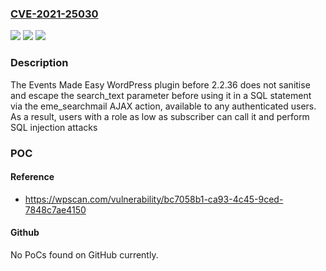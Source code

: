 ### [CVE-2021-25030](https://cve.mitre.org/cgi-bin/cvename.cgi?name=CVE-2021-25030)
![](https://img.shields.io/static/v1?label=Product&message=Events%20Made%20Easy&color=blue)
![](https://img.shields.io/static/v1?label=Version&message=2.2.36%3C%202.2.36%20&color=brighgreen)
![](https://img.shields.io/static/v1?label=Vulnerability&message=CWE-89%20SQL%20Injection&color=brighgreen)

### Description

The Events Made Easy WordPress plugin before 2.2.36 does not sanitise and escape the search_text parameter before using it in a SQL statement via the eme_searchmail AJAX action, available to any authenticated users. As a result, users with a role as low as subscriber can call it and perform SQL injection attacks

### POC

#### Reference
- https://wpscan.com/vulnerability/bc7058b1-ca93-4c45-9ced-7848c7ae4150

#### Github
No PoCs found on GitHub currently.


